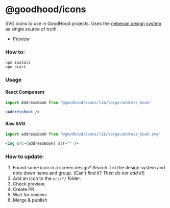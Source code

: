 @goodhood/icons
===============

SVG icons to use in GoodHood projects. Uses the [nebenan design system](https://www.figma.com/file/PBPtYOEh3AvPce2CsnzcgL/%E2%AC%A1-Design-System?node-id=111%3A126) as single source of truth.

- [Preview](https://goodhood-eu.github.io/goodhood/packages/icons/preview/)

### How to:
```
npm install
npm start
```

### Usage

#### React Component
```jsx
import AddressBook from "@goodhood/icons/lib/large/address_book"

<AddressBook />
```

#### Raw SVG
```jsx
import addressBook from "@goodhood/icons/lib/large/address_book.svg"

<img src={addressBook} alt="" />
```

### How to update:
1. Found some icon in a screen design? Search it in the design system and note down name and group. (Can't find it? *Then do not add it!*)
1. Add an icon to the `src/*/` folder.
1. Check preview.
1. Create PR
1. Wait for reviews
1. Merge & publish
